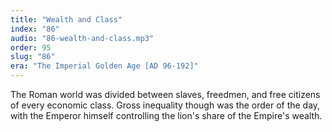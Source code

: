 ```yaml
---
title: "Wealth and Class"
index: "86"
audio: "86-wealth-and-class.mp3"
order: 95
slug: "86"
era: "The Imperial Golden Age [AD 96-192]"
---
```


The Roman world was divided between slaves, freedmen, and free citizens of every economic class. Gross inequality though was the order of the day, with the Emperor himself controlling the lion's share of the Empire's wealth.


